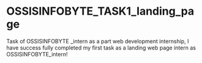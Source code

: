 # OSSISINFOBYTE_TASK1_landing_page
Task of OSSISINFOBYTE _intern as a part web development internship, I have success fully completed my first task as a  landing web page intern as OSSISINFOBYTE_intern!
